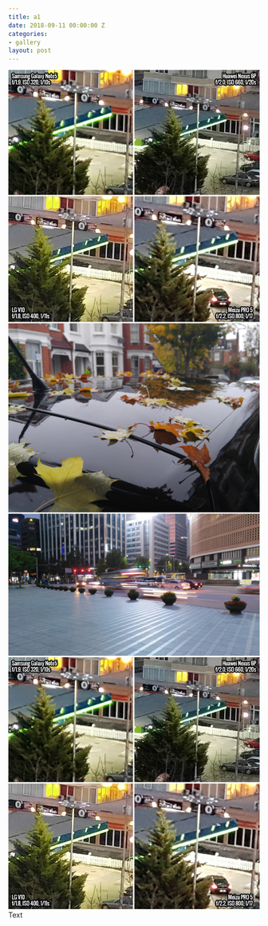 ```yaml
---
title: a1
date: 2018-09-11 00:00:00 Z
categories:
- gallery
layout: post
---
```


<img class="img-responsive" alt="sample" src="img/portf_gal/main/3.jpg">
<img class="img-responsive" alt="sample" src="img/portf_gal/1/1.jpg">
<img class="img-responsive" alt="sample" src="img/portf_gal/1/2.jpg">
<img class="img-responsive" alt="sample" src="img/portf_gal/1/3.jpg">
<div class="text">Text</div>


